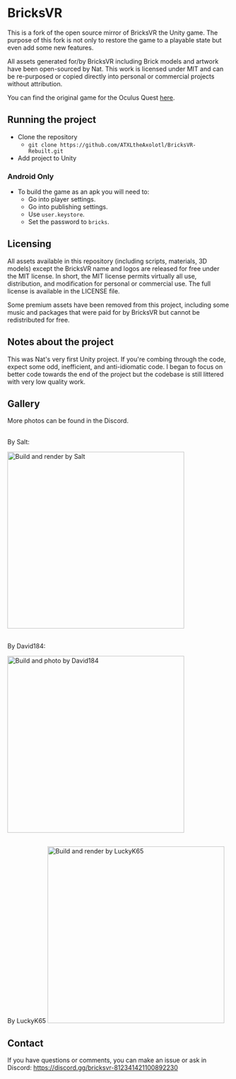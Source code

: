 # BricksVR

This is a fork of the open source mirror of BricksVR the Unity game. The purpose of this fork is not only to restore the game to a playable state but even add some new features.

All assets generated for/by BricksVR including Brick models and artwork have been open-sourced by Nat. This work is licensed under MIT and can be re-purposed or copied directly into personal or commercial projects without attribution.

You can find the original game for the Oculus Quest [here](https://www.oculus.com/experiences/quest/4018602774873329/).

## Running the project

- Clone the repository
  - `git clone https://github.com/ATXLtheAxolotl/BricksVR-Rebuilt.git`
- Add project to Unity
### Android Only
- To build the game as an apk you will need to:
  - Go into player settings.
  - Go into publishing settings.
  - Use `user.keystore`.
  - Set the password to `bricks`.

## Licensing

All assets available in this repository (including scripts, materials, 3D models) except the BricksVR name and logos are released for free under the MIT license. In short, the MIT license permits virtually all use, distribution, and modification for personal or commercial use. The full license is available in the LICENSE file.

Some premium assets have been removed from this project, including some music and packages that were paid for by BricksVR but cannot be redistributed for free.

## Notes about the project

This was Nat's very first Unity project. If you're combing through the code, expect some odd, inefficient, and anti-idiomatic code. I began to focus on better code towards the end of the project but the codebase is still littered with very low quality work.

## Gallery

More photos can be found in the Discord.

</br>
By Salt:

<img src="https://media.discordapp.net/attachments/820779935362449409/874858398905172028/frogs-1.png" height=400 title="Build and render by Salt"></img>

</br>
By David184:

<img src="https://media.discordapp.net/attachments/820779935362449409/867015651959898172/unknown.png?5" height=400 title="Build and photo by David184"></img>

</br>
By LuckyK65
<img src="https://media.discordapp.net/attachments/820779935362449409/874314228616544296/duckcrossing.png?width=1980&height=1238" height=400 title="Build and render by LuckyK65"></img>

## Contact

If you have questions or comments, you can make an issue or ask in Discord: https://discord.gg/bricksvr-812341421100892230

